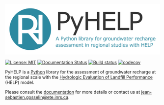 ![PyHELP](./images/pyhelp_banner.png)

[![License: MIT](https://img.shields.io/badge/License-MIT-yellow.svg)](https://opensource.org/licenses/MIT)
[![Documentation Status](https://readthedocs.org/projects/pyhelp/badge/?version=latest)](http://pyhelp.readthedocs.io)
[![Build status](https://ci.appveyor.com/api/projects/status/ns6s8x0hkd31ffb3?svg=true)](https://ci.appveyor.com/project/jnsebgosselin/pyhelp-rd625)
[![codecov](https://codecov.io/gh/cgq-qgc/pyhelp/branch/master/graph/badge.svg)](https://codecov.io/gh/cgq-qgc/pyhelp)


PyHELP is a [Python](https://www.python.org/) library for the assessment of groundwater recharge at the regional scale with the [Hydrologic Evaluation of Landfill Performance](https://www.epa.gov/land-research/hydrologic-evaluation-landfill-performance-help-model) (HELP) model.

Please consult the [documentation](http://pyhelp.readthedocs.io) for more details or contact us at [jean-sebastien.gosselin@ete.inrs.ca](mailto:jean-sebastien.gosselin@ete.inrs.ca).

